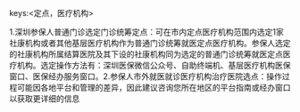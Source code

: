 keys:<定点，医疗机构>

1.深圳参保人普通门诊选定门诊统筹定点：可在市内定点医疗机构范围内选定1家社康机构或者其他基层医疗机构作为普通门诊统筹就医定点医疗机构。参保人选定的社康机构所属结算医院及其下设的社康机构同为选定的普通门诊统筹就医定点医疗机构。选定操作方法有：深圳医保微信公众号、自助终端机、基层医疗机构医保窗口、医保经办服务窗口。2.参保人市外就医就诊医疗机构治疗医院选点：操作过程可能因各地平台和管理的差异，因此建议咨询您所在地区的平台指南或经办窗口以获取更详细的信息